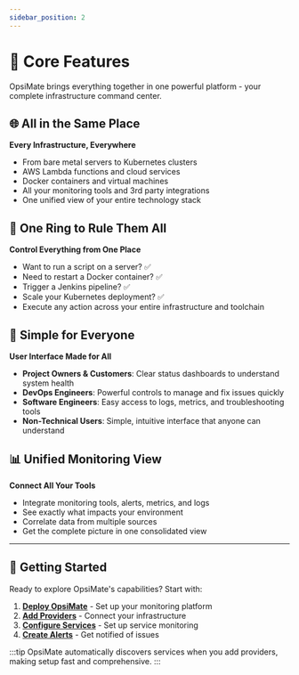 ```yaml
---
sidebar_position: 2
---
```


# 🚀 Core Features

OpsiMate brings everything together in one powerful platform - your complete infrastructure command center.

## 🌐 All in the Same Place

**Every Infrastructure, Everywhere**
- From bare metal servers to Kubernetes clusters
- AWS Lambda functions and cloud services
- Docker containers and virtual machines
- All your monitoring tools and 3rd party integrations
- One unified view of your entire technology stack

## 💍 One Ring to Rule Them All

**Control Everything from One Place**
- Want to run a script on a server? ✅
- Need to restart a Docker container? ✅
- Trigger a Jenkins pipeline? ✅
- Scale your Kubernetes deployment? ✅
- Execute any action across your entire infrastructure and toolchain

## 👥 Simple for Everyone

**User Interface Made for All**
- **Project Owners & Customers**: Clear status dashboards to understand system health
- **DevOps Engineers**: Powerful controls to manage and fix issues quickly
- **Software Engineers**: Easy access to logs, metrics, and troubleshooting tools
- **Non-Technical Users**: Simple, intuitive interface that anyone can understand

## 📊 Unified Monitoring View

**Connect All Your Tools**
- Integrate monitoring tools, alerts, metrics, and logs
- See exactly what impacts your environment
- Correlate data from multiple sources
- Get the complete picture in one consolidated view

---

## 🎯 Getting Started

Ready to explore OpsiMate's capabilities? Start with:

1. **[Deploy OpsiMate](getting-started/deploy)** - Set up your monitoring platform
2. **[Add Providers](providers-services/providers/add-provider)** - Connect your infrastructure
3. **[Configure Services](providers-services/services/add-services)** - Set up service monitoring
4. **[Create Alerts](monitoring/setting-up-alerts)** - Get notified of issues

:::tip
OpsiMate automatically discovers services when you add providers, making setup fast and comprehensive.
:::
